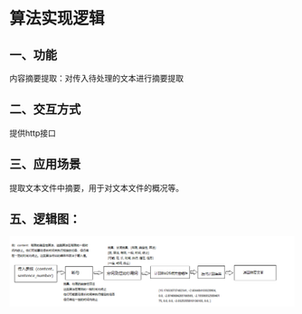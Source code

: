 # 算法实现逻辑

## 

## 一、功能

内容摘要提取：对传入待处理的文本进行摘要提取

## 二、交互方式

提供http接口

## 三、应用场景

提取文本文件中摘要，用于对文本文件的概况等。

## 五、逻辑图：
![摘要提取实现逻辑](logic_picture/摘要提取实现逻辑.png)
